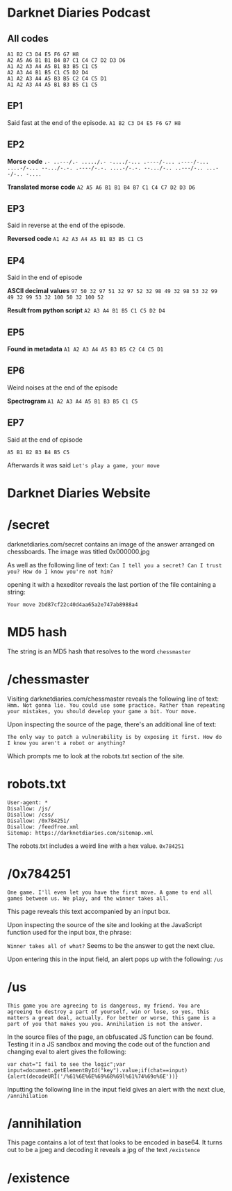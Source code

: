 # Darknet Diaries Podcast

## All codes

```
A1 B2 C3 D4 E5 F6 G7 H8
A2 A5 A6 B1 B1 B4 B7 C1 C4 C7 D2 D3 D6
A1 A2 A3 A4 A5 B1 B3 B5 C1 C5
A2 A3 A4 B1 B5 C1 C5 D2 D4
A1 A2 A3 A4 A5 B3 B5 C2 C4 C5 D1
A1 A2 A3 A4 A5 B1 B3 B5 C1 C5

```

## EP1
Said fast at the end of the episode.
`A1 B2 C3 D4 E5 F6 G7 H8`

## EP2

**Morse code**
`.- ..---/.- ...../.- -..../-... .----/-... .----/-... ....-/-... --.../-.-. .----/-.-. ....-/-.-. --.../-.. ..---/-.. ...--/-.. -....`

**Translated morse code**
`A2 A5 A6 B1 B1 B4 B7 C1 C4 C7 D2 D3 D6`

## EP3
Said in reverse at the end of the episode.

**Reversed code**
`A1 A2 A3 A4 A5 B1 B3 B5 C1 C5`

## EP4
Said in the end of episode

**ASCII decimal values**
`97 50 32 97 51 32 97 52 32 98 49 32 98 53 32 99 49 32 99 53 32 100 50 32 100 52`

**Result from python script**
`A2 A3 A4 B1 B5 C1 C5 D2 D4`

## EP5

**Found in metadata**
`A1 A2 A3 A4 A5 B3 B5 C2 C4 C5 D1`

## EP6

Weird noises at the end of the episode

**Spectrogram**
`A1 A2 A3 A4 A5 B1 B3 B5 C1 C5`

## EP7

Said at the end of episode

`A5 B1 B2 B3 B4 B5 C5`

Afterwards it was said
`Let's play a game, your move`

# Darknet Diaries Website

# /secret
darknetdiaries.com/secret contains an image of the answer arranged on chessboards.
The image was titled 0x000000.jpg

As well as the following line of text:
`Can I tell you a secret? Can I trust you? How do I know you're not him?`

opening it with a hexeditor reveals the last portion of the file containing a string:

`Your move 2bd87cf22c40d4aa65a2e747ab8988a4`

# MD5 hash

The string is an MD5 hash that resolves to the word `chessmaster`

# /chessmaster

Visiting darknetdiaries.com/chessmaster reveals the following line of text:
`Hmm. Not gonna lie. You could use some practice. Rather than repeating your mistakes, you should develop your game a bit. Your move.`

Upon inspecting the source of the page, there's an additional line of text:

`The only way to patch a vulnerability is by exposing it first. How do I know you aren't a robot or anything?`

Which prompts me to look at the robots.txt section of the site. 

# robots.txt
```
User-agent: *
Disallow: /js/
Disallow: /css/
Disallow: /0x784251/
Disallow: /feedfree.xml
Sitemap: https://darknetdiaries.com/sitemap.xml
```

The robots.txt includes a weird line with a hex value. 
`0x784251` 

# /0x784251
`One game. I'll even let you have the first move. A game to end all games between us. We play, and the winner takes all.`

This page reveals this text accompanied by an input box. 

Upon inspecting the source of the site and looking at the JavaScript function used for the input box, the phrase:

`Winner takes all of what?`
Seems to be the answer to get the next clue. 

Upon entering this in the input field, an alert pops up with the following:
`/us`

# /us
`This game you are agreeing to is dangerous, my friend.
You are agreeing to destroy a part of yourself, win or lose, so yes, this matters a great deal, actually.
For better or worse, this game is a part of you that makes you you.
Annihilation is not the answer.`

In the source files of the page, an obfuscated JS function can be found.
Testing it in a JS sandbox and moving the code out of the function and changing eval to alert gives the following:

`var chat="I fail to see the logic";var input=document.getElementById("key").value;if(chat==input){alert(decodeURI('/%61%6E%6E%69%68%69l%61%74%69o%6E'))}`

Inputting the following line in the input field gives an alert with the next clue, `/annihilation`

# /annihilation
This page contains a lot of text that looks to be encoded in base64. 
It turns out to be a jpeg and decoding it reveals a jpg of the text 
`/existence`

# /existence

